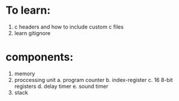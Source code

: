 # To learn:
1. c headers and how to include custom c files
2. learn gitignore

# components:
1. memory
2. proccessing unit
   a. program counter
   b. index-register
   c. 16 8-bit registers
   d. delay timer
   e. sound timer
3. stack
